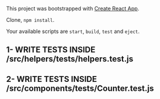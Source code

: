 This project was bootstrapped with [Create React App](https://github.com/facebook/create-react-app).

Clone, `npm install`.

Your available scripts are `start`, `build`, `test` and `eject`.

## 1- WRITE TESTS INSIDE /src/helpers/__tests__/helpers.test.js
## 2- WRITE TESTS INSIDE /src/components/__tests__/Counter.test.js
